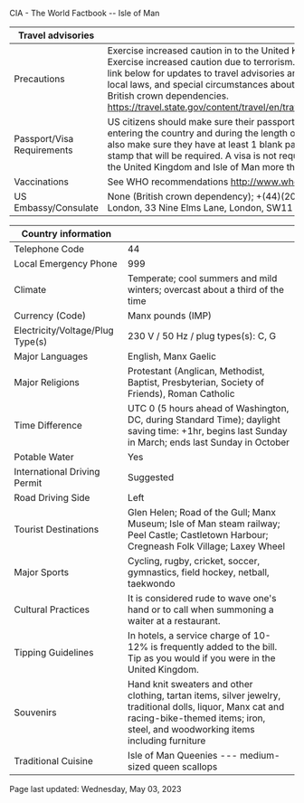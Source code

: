 CIA - The World Factbook -- Isle of Man

| Travel advisories | |
| --- | --- |
| Precautions | Exercise increased caution in to the United Kingdom due to COVID-19. Exercise increased caution due to terrorism. Consult its website daily via the link below for updates to travel advisories and statements on safety, security, local laws, and special circumstances about visiting the United Kingdom and British crown dependencies.  <https://travel.state.gov/content/travel/en/traveladvisories/traveladvisories.html> |
| Passport/Visa Requirements | US citizens should make sure their passport is valid at the date of their entering the country and during the length of their entire visit. They should also make sure they have at least 1 blank page in their passport for any entry stamp that will be required. A visa is not required as long as you do not stay in the United Kingdom and Isle of Man more than 6 months. |
| Vaccinations | See WHO recommendations  <http://www.who.int/> |
| US Embassy/Consulate | None (British crown dependency); +(44)(20) 7499-9000; US Embassy London, 33 Nine Elms Lane, London, SW11 7US, United Kingdom |

| Country information |  |
| --- | --- |
| Telephone Code | 44 |
| Local Emergency Phone | 999 |
| Climate | Temperate; cool summers and mild winters; overcast about a third of the time |
| Currency (Code) | Manx pounds (IMP) |
| Electricity/Voltage/Plug Type(s) | 230 V / 50 Hz / plug types(s): C, G |
| Major Languages | English, Manx Gaelic |
| Major Religions | Protestant (Anglican, Methodist, Baptist, Presbyterian, Society of Friends), Roman Catholic |
| Time Difference | UTC 0 (5 hours ahead of Washington, DC, during Standard Time); daylight saving time: +1hr, begins last Sunday in March; ends last Sunday in October |
| Potable Water | Yes |
| International Driving Permit | Suggested |
| Road Driving Side | Left |
| Tourist Destinations | Glen Helen; Road of the Gull; Manx Museum; Isle of Man steam railway; Peel Castle; Castletown Harbour; Cregneash Folk Village; Laxey Wheel |
| Major Sports | Cycling, rugby, cricket, soccer, gymnastics, field hockey, netball, taekwondo |
| Cultural Practices | It is considered rude to wave one's hand or to call when summoning a waiter at a restaurant. |
| Tipping Guidelines | In hotels, a service charge of 10-12% is frequently added to the bill. Tip as you would if you were in the United Kingdom. |
| Souvenirs | Hand knit sweaters and other clothing, tartan items, silver jewelry, traditional dolls, liquor, Manx cat and racing-bike-themed items; iron, steel, and woodworking items including furniture |
| Traditional Cuisine | Isle of Man Queenies --- medium-sized queen scallops |

Page last updated: Wednesday, May 03, 2023
